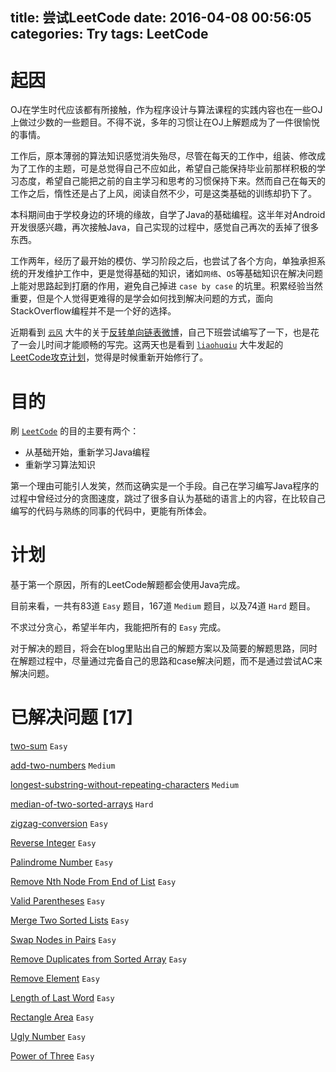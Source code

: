 title: 尝试LeetCode
date: 2016-04-08 00:56:05
categories: Try
tags: LeetCode
---

# 起因


OJ在学生时代应该都有所接触，作为程序设计与算法课程的实践内容也在一些OJ上做过少数的一些题目。不得不说，多年的习惯让在OJ上解题成为了一件很愉悦的事情。

工作后，原本薄弱的算法知识感觉消失殆尽，尽管在每天的工作中，组装、修改成为了工作的主题，可是总觉得自己不应如此，希望自己能保持毕业前那样积极的学习态度，希望自己能把之前的自主学习和思考的习惯保持下来。然而自己在每天的工作之后，惰性还是占了上风，阅读自然不少，可是这类基础的训练却扔下了。

本科期间由于学校身边的环境的缘故，自学了Java的基础编程。这半年对Android开发很感兴趣，再次接触Java，自己实现的过程中，感觉自己再次的丢掉了很多东西。

工作两年，经历了最开始的模仿、学习阶段之后，也尝试了各个方向，单独承担系统的开发维护工作中，更是觉得基础的知识，诸如`网络`、`OS`等基础知识在解决问题上能对思路起到打磨的作用，避免自己掉进 `case by case` 的坑里。积累经验当然重要，但是个人觉得更难得的是学会如何找到解决问题的方式，面向StackOverflow编程并不是一个好的选择。

近期看到 [`云风`][1] 大牛的关于[反转单向链表微博][2]，自己下班尝试编写了一下，也是花了一会儿时间才能顺畅的写完。这两天也是看到 [`liaohuqiu`][3] 大牛发起的 [LeetCode攻克计划][4]，觉得是时候重新开始修行了。

# 目的


刷 [`LeetCode`][5] 的目的主要有两个：

+ 从基础开始，重新学习Java编程
+ 重新学习算法知识

第一个理由可能引人发笑，然而这确实是一个手段。自己在学习编写Java程序的过程中曾经过分的贪图速度，跳过了很多自认为基础的语言上的内容，在比较自己编写的代码与熟练的同事的代码中，更能有所体会。

# 计划


基于第一个原因，所有的LeetCode解题都会使用Java完成。

目前来看，一共有83道 `Easy` 题目，167道 `Medium` 题目，以及74道 `Hard` 题目。

不求过分贪心，希望半年内，我能把所有的 `Easy` 完成。

对于解决的题目，将会在blog里贴出自己的解题方案以及简要的解题思路，同时在解题过程中，尽量通过完备自己的思路和case解决问题，而不是通过尝试AC来解决问题。

# 已解决问题 \[17\]


[two-sum](https://leetcode.com/problems/two-sum/) `Easy`

[add-two-numbers](https://leetcode.com/problems/add-two-numbers/) `Medium`

[longest-substring-without-repeating-characters](https://leetcode.com/problems/longest-substring-without-repeating-characters/) `Medium`

[median-of-two-sorted-arrays](https://leetcode.com/problems/median-of-two-sorted-arrays/) `Hard`

[zigzag-conversion](https://leetcode.com/problems/zigzag-conversion/) `Easy`

[Reverse Integer](https://leetcode.com/problems/reverse-integer/) `Easy`

[Palindrome Number](https://leetcode.com/problems/palindrome-number/) `Easy`

[Remove Nth Node From End of List](https://leetcode.com/problems/remove-nth-node-from-end-of-list/) `Easy`

[Valid Parentheses](https://leetcode.com/problems/valid-parentheses/) `Easy`

[Merge Two Sorted Lists](https://leetcode.com/problems/merge-two-sorted-lists/) `Easy`

[Swap Nodes in Pairs](https://leetcode.com/problems/swap-nodes-in-pairs/) `Easy`

[Remove Duplicates from Sorted Array](https://leetcode.com/problems/remove-duplicates-from-sorted-array/) `Easy`

[Remove Element](https://leetcode.com/problems/remove-element/) `Easy`

[Length of Last Word](https://leetcode.com/problems/length-of-last-word/) `Easy`

[Rectangle Area](https://leetcode.com/problems/rectangle-area/) `Easy`

[Ugly Number](https://leetcode.com/problems/ugly-number/) `Easy`

[Power of Three](https://leetcode.com/problems/power-of-three/) `Easy`


[1]: http://blog.codingnow.com/
[2]: http://weibo.com/2388714105/DjvJZC1Qc
[3]: http://www.liaohuqiu.com/
[4]: https://github.com/liaohuqiu/leetcode-0x01
[5]: https://leetcode.com/
